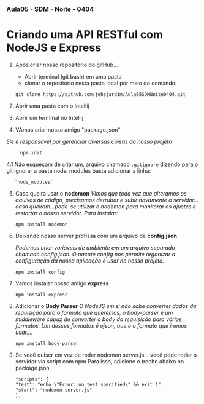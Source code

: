 ### Aula05 - SDM - Noite - 0404

 # Criando uma API RESTful com NodeJS e Express

 1. Após criar nosso repositório do gitHub...
     - Abrir terminal (git bash) em uma pasta
     - clonar o repositório nesta pasta  local por meio do comando:
    
      `git clone https://github.com/jehsjardim/Aula05SDMNoite0404.git`

 2. Abrir uma pasta com o Intellij

 3. Abrir um terminal no Intellij

 4. VAmos criar nosso amigo "package.json"

 _Ele é responsável por gerenciar diversas coisas do nosso projeto_
           
        `npm init`

4.1 Não esqueçam de criar um, arquivo chamado `.gitignore` dizendo para o git ignorar a pasta node_modules basta adicionar
    a linha:

       `node_modules`   

 5. Caso queira usar o **nodemon**
      _Vimos que toda vez que alteramos os aquivos de código, precisamos derrubar e subir novamente o servidor...
      caso queiram...pode-se utilizar o nodemon para monitorar os ajustes e restartar o nosso servidor. Para instalar:_

    `npm install nodemon`

 6. Deixando nosso server profissa com um arquivo de **config.json**

      _Podemos criar variáveis de ambiente em um arquivo separado chamado config.json. O pacote config nos permite
      organizar a configuração da nossa aplicação e usar no nosso projeto._
 
       `npm install config`

 7. Vamos instalar nosso amigo **express**

     `npm install express`

 8. Adicionar o **Body Parser**
   _O NodeJS em si não sabe converter dados da requisição para o formato que queremos, o body-parser é um
   middleware capaz de converter o body da requisição para vários formatos. Um desses formatos é ojson, que é o
   formato que iremos usar...._

    `npm install body-parser`

 9. Se você quiser em vez de rodar nodemon server.js... você pode rodar o servidor via script com npm
  Para isso, adicione o trecho abaixo no package.json

    ~~~
    "scripts": {
    "test": "echo \"Error: no test specified\" && exit 1",
    "start": "nodemon server.js"
    },
    ~~~
    